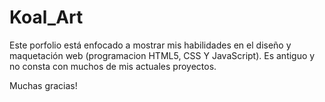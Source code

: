 # Koal_Art

Este porfolio está enfocado a mostrar mis habilidades en el diseño y maquetación web (programacion HTML5, CSS Y JavaScript). Es antiguo y no consta con muchos de mis actuales proyectos.

Muchas gracias!
